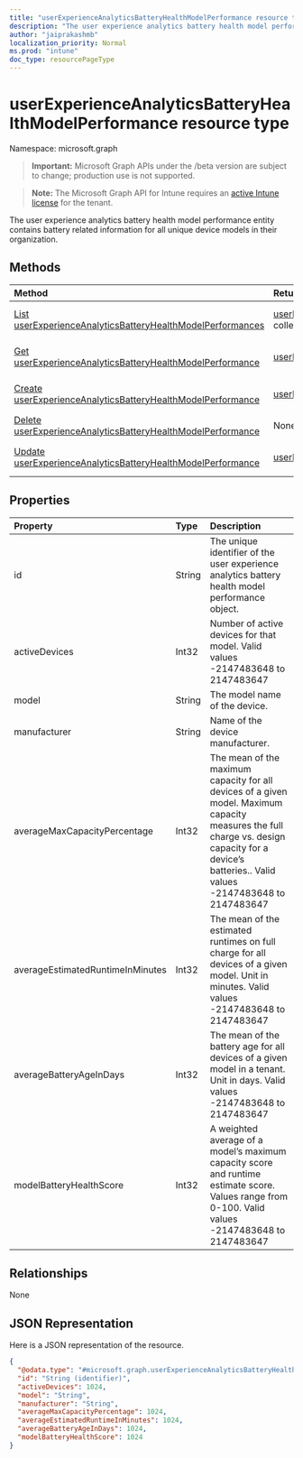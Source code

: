 ```yaml
---
title: "userExperienceAnalyticsBatteryHealthModelPerformance resource type"
description: "The user experience analytics battery health model performance entity contains battery related information for all unique device models in their organization."
author: "jaiprakashmb"
localization_priority: Normal
ms.prod: "intune"
doc_type: resourcePageType
---
```


# userExperienceAnalyticsBatteryHealthModelPerformance resource type

Namespace: microsoft.graph

> **Important:** Microsoft Graph APIs under the /beta version are subject to change; production use is not supported.

> **Note:** The Microsoft Graph API for Intune requires an [active Intune license](https://go.microsoft.com/fwlink/?linkid=839381) for the tenant.

The user experience analytics battery health model performance entity contains battery related information for all unique device models in their organization.

## Methods
|Method|Return Type|Description|
|:---|:---|:---|
|[List userExperienceAnalyticsBatteryHealthModelPerformances](../api/intune-devices-userexperienceanalyticsbatteryhealthmodelperformance-list.md)|[userExperienceAnalyticsBatteryHealthModelPerformance](../resources/intune-devices-userexperienceanalyticsbatteryhealthmodelperformance.md) collection|List properties and relationships of the [userExperienceAnalyticsBatteryHealthModelPerformance](../resources/intune-devices-userexperienceanalyticsbatteryhealthmodelperformance.md) objects.|
|[Get userExperienceAnalyticsBatteryHealthModelPerformance](../api/intune-devices-userexperienceanalyticsbatteryhealthmodelperformance-get.md)|[userExperienceAnalyticsBatteryHealthModelPerformance](../resources/intune-devices-userexperienceanalyticsbatteryhealthmodelperformance.md)|Read properties and relationships of the [userExperienceAnalyticsBatteryHealthModelPerformance](../resources/intune-devices-userexperienceanalyticsbatteryhealthmodelperformance.md) object.|
|[Create userExperienceAnalyticsBatteryHealthModelPerformance](../api/intune-devices-userexperienceanalyticsbatteryhealthmodelperformance-create.md)|[userExperienceAnalyticsBatteryHealthModelPerformance](../resources/intune-devices-userexperienceanalyticsbatteryhealthmodelperformance.md)|Create a new [userExperienceAnalyticsBatteryHealthModelPerformance](../resources/intune-devices-userexperienceanalyticsbatteryhealthmodelperformance.md) object.|
|[Delete userExperienceAnalyticsBatteryHealthModelPerformance](../api/intune-devices-userexperienceanalyticsbatteryhealthmodelperformance-delete.md)|None|Deletes a [userExperienceAnalyticsBatteryHealthModelPerformance](../resources/intune-devices-userexperienceanalyticsbatteryhealthmodelperformance.md).|
|[Update userExperienceAnalyticsBatteryHealthModelPerformance](../api/intune-devices-userexperienceanalyticsbatteryhealthmodelperformance-update.md)|[userExperienceAnalyticsBatteryHealthModelPerformance](../resources/intune-devices-userexperienceanalyticsbatteryhealthmodelperformance.md)|Update the properties of a [userExperienceAnalyticsBatteryHealthModelPerformance](../resources/intune-devices-userexperienceanalyticsbatteryhealthmodelperformance.md) object.|

## Properties
|Property|Type|Description|
|:---|:---|:---|
|id|String|The unique identifier of the user experience analytics battery health model performance object.|
|activeDevices|Int32|Number of active devices for that model. Valid values -2147483648 to 2147483647|
|model|String|The model name of the device.|
|manufacturer|String|Name of the device manufacturer.|
|averageMaxCapacityPercentage|Int32|The mean of the maximum capacity for all devices of a given model. Maximum capacity measures the full charge vs. design capacity for a device’s batteries.. Valid values -2147483648 to 2147483647|
|averageEstimatedRuntimeInMinutes|Int32|The mean of the estimated runtimes on full charge for all devices of a given model. Unit in minutes. Valid values -2147483648 to 2147483647|
|averageBatteryAgeInDays|Int32|The mean of the battery age for all devices of a given model in a tenant. Unit in days. Valid values -2147483648 to 2147483647|
|modelBatteryHealthScore|Int32|A weighted average of a model’s maximum capacity score and runtime estimate score. Values range from 0-100. Valid values -2147483648 to 2147483647|

## Relationships
None

## JSON Representation
Here is a JSON representation of the resource.
<!-- {
  "blockType": "resource",
  "keyProperty": "id",
  "@odata.type": "microsoft.graph.userExperienceAnalyticsBatteryHealthModelPerformance"
}
-->
``` json
{
  "@odata.type": "#microsoft.graph.userExperienceAnalyticsBatteryHealthModelPerformance",
  "id": "String (identifier)",
  "activeDevices": 1024,
  "model": "String",
  "manufacturer": "String",
  "averageMaxCapacityPercentage": 1024,
  "averageEstimatedRuntimeInMinutes": 1024,
  "averageBatteryAgeInDays": 1024,
  "modelBatteryHealthScore": 1024
}
```
